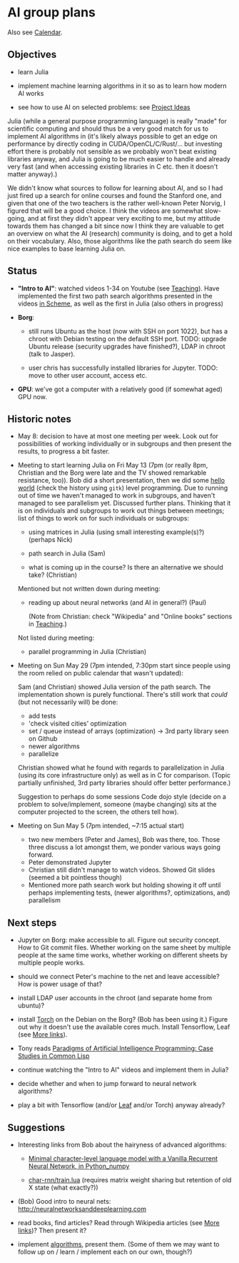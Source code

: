 # AI group plans

Also see [Calendar](Calendar.md).

## Objectives

- learn Julia

- implement machine learning algorithms in it so as to learn how modern AI works

- see how to use AI on selected problems: see [Project Ideas](ProjectIdeas.md)

Julia (while a general purpose programming language) is really "made"
for scientific computing and should thus be a very good match for us
to implement AI algorithms in (it's likely always possible to get an
edge on performance by directly coding in CUDA/OpenCL/C/Rust/... but
investing effort there is probably not sensible as we probably won't
beat existing libraries anyway, and Julia is going to be much easier
to handle and already very fast (and when accessing existing libraries
in C etc. then it doesn't matter anyway).)

We didn't know what sources to follow for learning about AI, and so I
had just fired up a search for online courses and found the Stanford
one, and given that one of the two teachers is the rather well-known
Peter Norvig, I figured that will be a good choice. I think the videos
are somewhat slow-going, and at first they didn't appear very exciting
to me, but my attitude towards them has changed a bit since now I
think they are valuable to get an overview on what the AI (research)
community is doing, and to get a hold on their vocabulary. Also, those
algorithms like the path search do seem like nice examples to base
learning Julia on.


## Status

* **"Intro to AI"**: watched videos 1-34 on Youtube (see
  [Teaching](Teaching.md)). Have implemented the first two path search
  algorithms presented in the videos [in
  Scheme](https://github.com/LondonHackspaceAI/stanford-intro-ai/tree/master/scheme),
  as well as the first in Julia (also others in progress)

* **Borg**: 

  * still runs Ubuntu as the host (now with SSH on port 1022), but has
  a chroot with Debian testing on the default SSH port. TODO: upgrade
  Ubuntu release (security upgrades have finished?), LDAP in chroot
  (talk to Jasper).

  * user chris has successfully installed libraries for Jupyter. TODO:
    move to other user account, access etc.

* **GPU**: we've got a computer with a relatively good (if somewhat
  aged) GPU now.

## Historic notes

* May 8: decision to have at most one meeting per week. Look out for possibilities of working individually or in subgroups and then present the results, to progress a bit faster.

* Meeting to start learning Julia on Fri May 13 (7pm (or really 8pm,
  Christian and the Borg were late and the TV showed remarkable
  resistance, too)). Bob did a short presentation, then we did some
  [hello
  world](https://github.com/LondonHackspaceAI/julia-experiments/blob/master/meeting-1/foo.jl)
  (check the history using `gitk`) level programming. Due to running
  out of time we haven't managed to work in subgroups, and haven't
  managed to see parallelism yet. Discussed further plans. Thinking
  that it is on individuals and subgroups to work out things between
  meetings; list of things to work on for such individuals or
  subgroups:

    - using matrices in Julia (using small interesting example(s)?)
      (perhaps Nick)

    - path search in Julia (Sam)

    - what is coming up in the course? Is there an alternative we
      should take? (Christian)

  Mentioned but not written down during meeting:

    - reading up about neural networks (and AI in general?) (Paul)

      (Note from Christian: check "Wikipedia" and "Online books"
      sections in [Teaching](Teaching.md).)

  Not listed during meeting:

    - parallel programming in Julia (Christian)


* Meeting on Sun May 29 (7pm intended, 7:30pm start since people
  using the room relied on public calendar that wasn't updated):

  Sam (and Christian) showed Julia version of the path search. The
  implementation shown is purely functional. There's still work that
  *could* (but not necessarily will) be done:

    * add tests
    * 'check visited cities' optimization
    * set / queue instead of arrays (optimization) -> 3rd party
      library seen on Github
    * newer algorithms
    * parallelize

  Christian showed what he found with regards to parallelization in
  Julia (using its core infrastructure only) as well as in C for
  comparison. (Topic partially unfinished, 3rd party libraries should
  offer better performance.)

  Suggestion to perhaps do some sessions Code dojo style (decide on a
  problem to solve/implement, someone (maybe changing) sits at the
  computer projected to the screen, the others tell how).

* Meeting on Sun May 5 (7pm intended, ~7:15 actual start)

  * two new members (Peter and James), Bob was there, too. Those three
    discuss a lot amongst them, we ponder various ways going forward.
  * Peter demonstrated Jupyter
  * Christian still didn't manage to watch videos. Showed Git slides
    (seemed a bit pointless though)
  * Mentioned more path search work but holding showing it off until
    perhaps implementing tests, (newer algorithms?, optimizations,
    and) parallelism


## Next steps

* Jupyter on Borg: make accessible to all. Figure out security
  concept. How to Git commit files. Whether working on the same sheet
  by multiple people at the same time works, whether working on
  different sheets by multiple people works.

* should we connect Peter's machine to the net and leave accessible?
  How is power usage of that?

* install LDAP user accounts in the chroot (and separate home from
  ubuntu)?

* install [Torch](http://torch.ch/) on the Debian on the Borg? (Bob
  has been using it.) Figure out why it doesn't use the available
  cores much. Install Tensorflow, Leaf (see [More links](MoreLinks.md)).

* Tony reads [Paradigms of Artificial Intelligence Programming: Case Studies in Common Lisp](http://norvig.com/paip.html)

* continue watching the "Intro to AI" videos and implement them in
  Julia?

* decide whether and when to jump forward to neural network
  algorithms? 

* play a bit with Tensorflow (and/or [Leaf](https://github.com/autumnai/leaf) and/or Torch) anyway already?


## Suggestions

* Interesting links from Bob about the hairyness of advanced
  algorithms:

  * [Minimal character-level language model with a Vanilla Recurrent Neural Network, in Python_numpy](https://gist.github.com/karpathy/d4dee566867f8291f086)

  * [char-rnn/train.lua](https://github.com/karpathy/char-rnn/blob/master/train.lua) (requires matrix weight sharing but retention of old X state (what exactly?))

* (Bob) Good intro to neural nets:
    http://neuralnetworksanddeeplearning.com

* read books, find articles? Read through Wikipedia articles (see [More links](MoreLinks.md))? Then present it?

* implement [algorithms](Algorithms.md), present them. (Some of them
  we may want to follow up on / learn / implement each on our own,
  though?)


